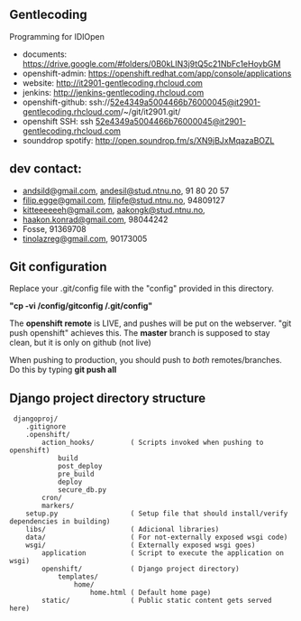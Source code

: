 Gentlecoding
---------------

Programming for IDIOpen

* documents: https://drive.google.com/#folders/0B0kLIN3j9tQ5c21NbFc1eHoybGM
* openshift-admin: https://openshift.redhat.com/app/console/applications
* website: http://it2901-gentlecoding.rhcloud.com
* jenkins: http://jenkins-gentlecoding.rhcloud.com
* openshift-github: ssh://52e4349a5004466b76000045@it2901-gentlecoding.rhcloud.com/~/git/it2901.git/
* openshift SSH: ssh 52e4349a5004466b76000045@it2901-gentlecoding.rhcloud.com
* sounddrop spotify: http://open.soundrop.fm/s/XN9jBJxMqazaBOZL

dev contact:
-----------------

* andsild@gmail.com, andesil@stud.ntnu.no, 91 80 20 57
* filip.egge@gmail.com, filipfe@stud.ntnu.no, 94809127
* kitteeeeeeh@gmail.com, aakongk@stud.ntnu.no, 
* haakon.konrad@gmail.com, 98044242
* Fosse, 91369708
* tinolazreg@gmail.com, 90173005

Git configuration
--------------------------

Replace your .git/config file
with the "config" provided in this directory.

**"cp -vi <gitfolder>/config/gitconfig <gitfolder>/.git/config"**

The **openshift remote** is LIVE, and pushes will be put on the webserver.
"git push openshift" achieves this.
The **master** branch is supposed to stay clean, but it is only on github (not live)

When pushing to production, you should push to *both* remotes/branches.
Do this by typing **git push all**


Django project directory structure
----------------------------------

     djangoproj/
        .gitignore
     	.openshift/
     		action_hooks/         ( Scripts invoked when pushing to openshift)
     			build
     			post_deploy
     			pre_build
     			deploy
     			secure_db.py
     		cron/
     		markers/
     	setup.py                  ( Setup file that should install/verify dependencies in building)
     	libs/                     ( Adicional libraries)
     	data/                     ( For not-externally exposed wsgi code)
     	wsgi/                     ( Externally exposed wsgi goes)
     		application           ( Script to execute the application on wsgi)
     		openshift/            ( Django project directory)
     			templates/
     				home/
     					home.html ( Default home page)
     		static/               ( Public static content gets served here)
